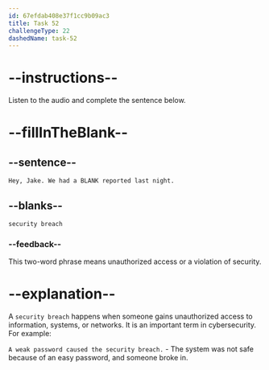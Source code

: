 ```yaml
---
id: 67efdab408e37f1cc9b09ac3
title: Task 52
challengeType: 22
dashedName: task-52
---
```


<!-- (audio) Jessica: Hey, Jake. We had a security breach reported last night. -->

# --instructions--

Listen to the audio and complete the sentence below.

# --fillInTheBlank--

## --sentence--

`Hey, Jake. We had a BLANK reported last night.`

## --blanks--

`security breach`

### --feedback--

This two-word phrase means unauthorized access or a violation of security.

# --explanation--

A `security breach` happens when someone gains unauthorized access to information, systems, or networks. It is an important term in cybersecurity. For example:

`A weak password caused the security breach.` - The system was not safe because of an easy password, and someone broke in.
